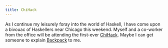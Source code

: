 ```yaml
---
title: ChiHack
---
```


As I continue my leisurely foray into the world of Haskell, I have
come upon a bivouac of Haskellers near Chicago this weekend. Myself
and a co-worker from the office will be attending the first-ever
[ChiHack](https://plus.google.com/events/cc4njkf8kh5aho6soboisv6c7rc).
Maybe I can get someone to explain
[Backpack](http://www.mpi-sws.org/~skilpat/backpack/) to me.

